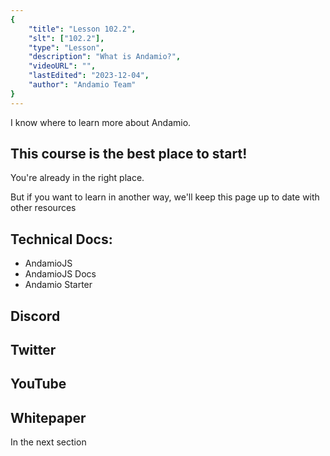 ```yaml
---
{
    "title": "Lesson 102.2",
    "slt": ["102.2"],
    "type": "Lesson",
    "description": "What is Andamio?",
    "videoURL": "",
    "lastEdited": "2023-12-04",
    "author": "Andamio Team"
}
---
```


I know where to learn more about Andamio.

## This course is the best place to start!
You're already in the right place. 

But if you want to learn in another way, we'll keep this page up to date with other resources

## Technical Docs:
- AndamioJS
- AndamioJS Docs
- Andamio Starter

## Discord

## Twitter

## YouTube

## Whitepaper
In the next section